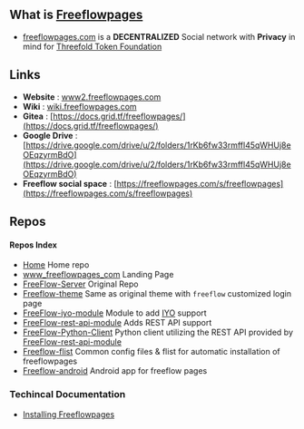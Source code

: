 ## What is [Freeflowpages](http://freeflowpages.com)

- [freeflowpages.com](https://freeflowpages.com/) is a **DECENTRALIZED** Social network with **Privacy** in mind for [Threefold Token Foundation](https://www.threefold.io/)

## Links
- **Website** : [www2.freeflowpages.com](https://www2.freeflowpages.com/)
- **Wiki** : [wiki.freeflowpages.com](https://wiki.freeflowpages.com/)
- **Gitea** : [https://docs.grid.tf/freeflowpages/](https://docs.grid.tf/freeflowpages/)
- **Google Drive** : [https://drive.google.com/drive/u/2/folders/1rKb6fw33rmffl45qWHUj8eOEqzyrmBdO](https://drive.google.com/drive/u/2/folders/1rKb6fw33rmffl45qWHUj8eOEqzyrmBdO)
- **Freeflow social space** : [https://freeflowpages.com/s/freeflowpages](https://freeflowpages.com/s/freeflowpages)

## Repos

#### Repos Index

- [Home](https://github.com/freeflowpages/home) Home repo
- [www_freeflowpages_com](https://github.com/freeflowpages/www_freeflowpages_com) Landing Page
- [FreeFlow-Server](https://github.com/freeflowpages/freeflow-server) Original Repo
- [Freeflow-theme](https://github.com/freeflowpages/freeflow-theme) Same as original theme with `freeflow` customized login page
- [FreeFlow-iyo-module](https://github.com/freeflowpages/freeflow-iyo-module) Module to add [IYO](https://itsyou.online) support
- [FreeFlow-rest-api-module](https://github.com/freeflowpages/freeflow-rest-api-module) Adds REST API support
- [FreeFlow-Python-Client](https://github.com/freeflowpages/freeflow-python-client) Python client utilizing the REST API provided by [FreeFlow-rest-api-module](https://github.com/freeflowpages/freeflow-rest-api-module)
- [Freeflow-flist](https://github.com/freeflowpages/freeflow-flist) Common config files & flist for automatic installation of freeflowpages
- [Freeflow-android](https://github.com/freeflowpages/freeflow-android) Android app for freeflow pages

### Techincal Documentation

- [Installing Freeflowpages](./Install.md)
